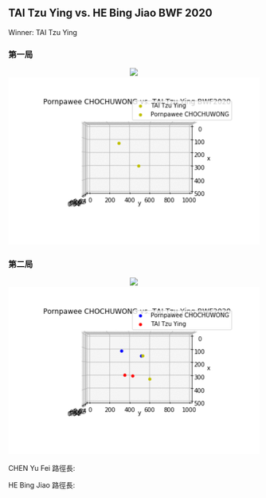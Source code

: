 ## TAI Tzu Ying vs. HE Bing Jiao BWF 2020

Winner: TAI Tzu Ying

### 第一局
<center><img src='./Webp.net-gifmaker (6).gif' width='800px'></center>
<center><img src='./results/Webp.net-gifmaker (4).gif' width='800px'></center>


### 第二局
<center><img src='./Webp.net-gifmaker (7).gif' width='800px'></center>
<center><img src='./results/Webp.net-gifmaker (5).gif' width='800px'></center>


CHEN Yu Fei 路徑長:

HE Bing Jiao 路徑長:
